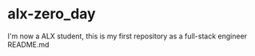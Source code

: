 # alx-zero_day
I'm now a ALX student, this is my first repository as a full-stack engineer
README.md
